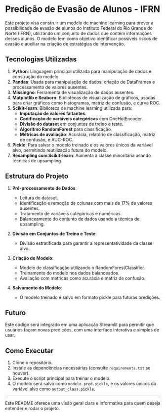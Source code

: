 # Predição de Evasão de Alunos - IFRN

Este projeto visa construir um modelo de machine learning para prever a possibilidade de evasão de alunos do Instituto Federal do Rio Grande do Norte (IFRN), utilizando um conjunto de dados que contém informações desses alunos. O modelo tem como objetivo identificar possíveis riscos de evasão e auxiliar na criação de estratégias de intervenção.

## Tecnologias Utilizadas

1. **Python**: Linguagem principal utilizada para manipulação de dados e construção do modelo.
2. **Pandas**: Usada para manipulação de dados, criação de DataFrames e processamento de valores ausentes.
3. **Missingno**: Ferramenta de visualização de dados ausentes.
4. **Matplotlib e Seaborn**: Bibliotecas de visualização de gráficos, usadas para criar gráficos como histogramas, matriz de confusão, e curva ROC.
5. **Scikit-learn**: Biblioteca de machine learning utilizada para:
   - **Imputação de valores faltantes**.
   - **Codificação de variáveis categóricas** com OneHotEncoder.
   - **Divisão do dataset** em conjuntos de treino e teste.
   - **Algoritmo RandomForest** para classificação.
   - **Métricas de avaliação**: Acurácia, relatório de classificação, matriz de confusão, e AUC-ROC.
6. **Pickle**: Para salvar o modelo treinado e os valores únicos da variável alvo, permitindo reutilização futura do modelo.
7. **Resampling com Scikit-learn**: Aumenta a classe minoritária usando técnicas de upsampling.

## Estrutura do Projeto

1. **Pré-processamento de Dados**:
   - Leitura do dataset.
   - Identificação e remoção de colunas com mais de 17% de valores ausentes.
   - Tratamento de variáveis categóricas e numéricas.
   - Balanceamento do conjunto de dados usando a técnica de upsampling.

2. **Divisão em Conjuntos de Treino e Teste**:
   - Divisão estratificada para garantir a representatividade da classe alvo.

3. **Criação do Modelo**:
   - Modelo de classificação utilizando o RandomForestClassifier.
   - Treinamento do modelo nos dados balanceados.
   - Avaliação com métricas como acurácia e matriz de confusão.

4. **Salvamento do Modelo**:
   - O modelo treinado é salvo em formato pickle para futuras predições.

## Futuro

Este código será integrado em uma aplicação Streamlit para permitir que usuários façam novas predições, com uma interface interativa e simples de usar.

## Como Executar

1. Clone o repositório.
2. Instale as dependências necessárias (consulte `requirements.txt` se houver).
3. Execute o script principal para treinar o modelo.
4. O modelo será salvo como `modelo_pred.pickle`, e os valores únicos da variável alvo como `output_class.pickle`.

---

Este README oferece uma visão geral clara e informativa para quem deseja entender e rodar o projeto.